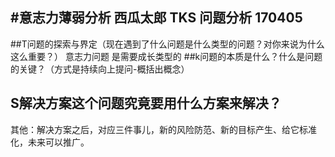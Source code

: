 #意志力薄弱分析
西瓜太郎 TKS 问题分析
170405
----
##T问题的探索与界定（现在遇到了什么问题是什么类型的问题？对你来说为什么这么重要？）
意志力问题 是需要成长类型的
##k问题的本质是什么？什么是问题的关键？（方式是持续向上提问-概括出概念）

## S解决方案这个问题究竟要用什么方案来解决？

其他：解决方案之后，对应三件事儿，新的风险防范、新的目标产生、给它标准化，未来可以推广。